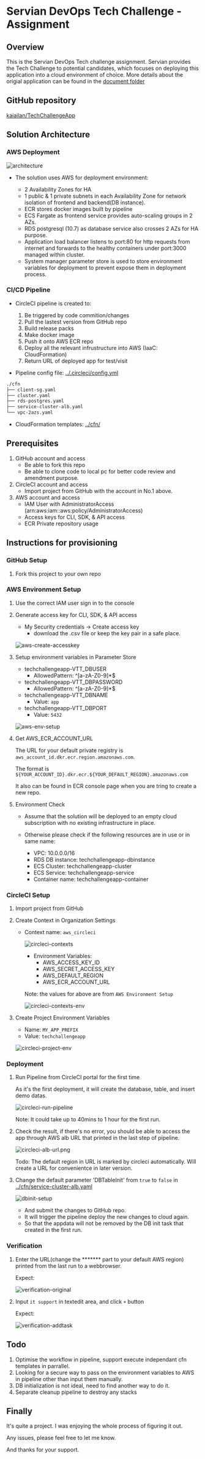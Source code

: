 # Servian DevOps Tech Challenge - Assignment

## Overview

This is the Servian DevOps Tech challenge assignment. Servian provides the Tech Challenge to potential candidates, which focuses on deploying this application into a cloud environment of choice. More details about the origial application can be found in the [document folder](../doc/readme.md)

## GitHub repository

[kaiailan/TechChallengeApp](https://github.com/kaiailan/TechChallengeApp)

## Solution Architecture

### AWS Deployment

![architecture](images/architecture.png)

- The solution uses AWS for deployment environment:
    
    - 2 Availability Zones for HA
    - 1 public & 1 private subnets in each Availability Zone for network isolation of frontend and backend(DB instance).
    - ECR stores docker images built by pipeline
    - ECS Fargate as frontend service provides auto-scaling groups in 2 AZs. 
    - RDS postgresql (10.7) as database service also crosses 2 AZs for HA purpose. 
    - Application load balancer listens to port:80 for http requests from internet and forwards to the healthy containers under port:3000 managed within cluster. 
    - System manager parameter store is used to store environment variables for deployment to prevent expose them in deployment process.

### CI/CD Pipeline

- CircleCI pipeline is created to:

    1. Be triggered by code commition/changes
    2. Pull the lastest version from GitHub repo
    3. Build release packs 
    4. Make docker image
    5. Push it onto AWS ECR repo
    6. Deploy all the relevant infrustructure into AWS (IaaC: CloudFormation)
    7. Return URL of deployed app for test/visit

- Pipeline config file: [../.circleci/config.yml](../.circleci/config.yml)

```sh
./cfn
├── client-sg.yaml
├── cluster.yaml
├── rds-postgres.yaml
├── service-cluster-alb.yaml
└── vpc-2azs.yaml
```

- CloudFormation templates: [../cfn/](../cfn/)

## Prerequisites

1. GitHub account and access
    - Be able to fork this repo
    - Be able to clone code to local pc for better code review and amendment purpose.
2. CircleCI account and access
    - Import project from GitHub with the account in No.1 above.
3. AWS account and access
    - IAM User with AdministratorAccess (arn:aws:iam::aws:policy/AdministratorAccess)
    - Access keys for CLI, SDK, & API access
    - ECR Private repository usage

## Instructions for provisioning

### GitHub Setup

1. Fork this project to your own repo

### AWS Environment Setup

1. Use the correct IAM user sign in to the console

2. Generate access key for CLI, SDK, & API access
    - My Security credentials -> Create access key
        - download the .csv file or keep the key pair in a safe place.

    ![aws-create-accesskey](images/aws-create-accesskey.png)

3. Setup environment variables in Parameter Store

    - techchallengeapp-VTT_DBUSER
        - AllowedPattern: ^[a-zA-Z0-9]*$
    - techchallengeapp-VTT_DBPASSWORD
        - AllowedPattern: ^[a-zA-Z0-9]*$
    - techchallengeapp-VTT_DBNAME
        - Value: `app`
    - techchallengeapp-VTT_DBPORT
        - Value: `5432`

    ![aws-env-setup](images/aws-env-setup.png)

4. Get AWS_ECR_ACCOUNT_URL

    The URL for your default private registry is `aws_account_id.dkr.ecr.region.amazonaws.com`.

    The format is `${YOUR_ACCOUNT_ID}.dkr.ecr.${YOUR_DEFAULT_REGION}.amazonaws.com`

    It also can be found in ECR console page when you are tring to create a new repo.

5. Environment Check 

    - Assume that the solution will be deployed to an empty cloud subscription with no existing infrastructure in place.
    - Otherwise please check if the following resources are in use or in same name:

        - VPC: 10.0.0.0/16
        - RDS DB instance: techchallengeapp-dbinstance
        - ECS Cluster: techchallengeapp-cluster
        - ECS Service: techchallengeapp-service
        - Container name: techchallengeapp-container

### CircleCI Setup

1. Import project from GitHub 
2. Create Context in Organization Settings
    - Context name: `aws_circleci`

        ![circleci-contexts](images/circleci-contexts.png)
        
        - Environment Variables:
            - AWS_ACCESS_KEY_ID
            - AWS_SECRET_ACCESS_KEY
            - AWS_DEFAULT_REGION
            - AWS_ECR_ACCOUNT_URL

        Note: the values for above are from `AWS Environment Setup`
        
        ![circleci-contexts-env](images/circleci-contexts-env.png)

3. Create Project Environment Variables
    - Name: `MY_APP_PREFIX`
    - Value: `techchallengeapp`

    ![circleci-project-env](images/circleci-project-env.png)

### Deployment

1.  Run Pipeline from CircleCI portal for the first time

    As it's the first deployment, it will create the database, table, and insert demo datas.

    ![circleci-run-pipeline](images/circleci-run-pipeline.png)

    Note: It could take up to 40mins to 1 hour for the first run.

2.  Check the result, if there's no error, you should be able to access the app through AWS alb URL that printed in the last step of pipeline.

    ![circleci-alb-url.png](images/circleci-alb-url.png)

    Todo: The default region in URL is marked by circleci automatically. Will create a URL for convenientce in later version.

3.  Change the default parameter 'DBTableInit' from `true` to `false` in [../cfn/service-cluster-alb.yaml](../cfn/service-cluster-alb.yaml)

    ![dbinit-setup](images/dbinit-setup-false.png)

    - And submit the changes to GitHub repo. 
    - It will trigger the pipeline deploy the new changes to cloud again. 
    - So that the appdata will not be removed by the DB init task that created in the first run.

### Verification

1.  Enter the URL(change the ******* part to your default AWS region) printed from the last run to a webbrowser.

    Expect:

    ![verification-original](images/verification-original.png)
    
2.  Input `it support` in textedit area, and click `+` button

    Expect:

    ![verification-addtask](images/verification-addtask.png)

## Todo

1.  Optimise the workflow in pipeline, support execute independant cfn templates in parrallel.
2.  Looking for a secure way to pass on the environment variables to AWS in pipeline other than input them manually.
3.  DB initialization is not ideal, need to find another way to do it.
4.  Separate cleanup pipeline to destroy any stacks

##

## Finally

It's quite a project. I was enjoying the whole process of figuring it out.

Any issues, please feel free to let me know.

And thanks for your support.